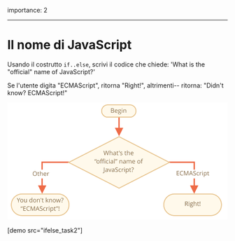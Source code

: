 importance: 2

---

# Il nome di JavaScript

Usando il costrutto `if..else`, scrivi il codice che chiede: 'What is the "official" name of JavaScript?'

Se l'utente digita "ECMAScript", ritorna "Right!", altrimenti-- ritorna: "Didn't know? ECMAScript!"

![](ifelse_task2.svg)

[demo src="ifelse_task2"]
